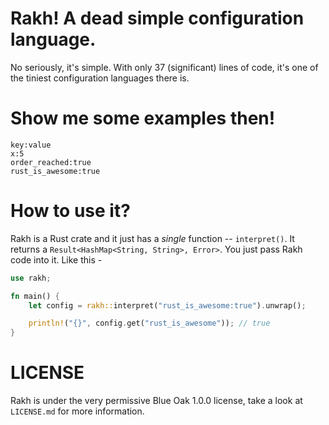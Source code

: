 # Rakh! A dead simple configuration language.
No seriously, it's simple. With only 37 (significant) lines of code, it's one of the tiniest configuration languages there is.

# Show me some examples then!
```
key:value
x:5
order_reached:true
rust_is_awesome:true
```

# How to use it?
Rakh is a Rust crate and it just has a *single* function -- `interpret()`. It returns a `Result<HashMap<String, String>, Error>`. You just pass Rakh code into it. Like this -
```rs
use rakh;

fn main() {
	let config = rakh::interpret("rust_is_awesome:true").unwrap();

	println!("{}", config.get("rust_is_awesome")); // true
}
```

# LICENSE
Rakh is under the very permissive Blue Oak 1.0.0 license, take a look at `LICENSE.md` for more information.

